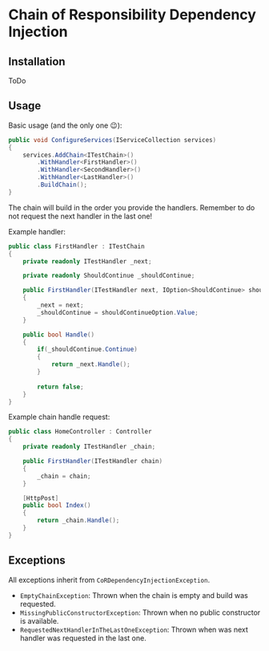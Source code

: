 ﻿# Chain of Responsibility Dependency Injection

## Installation
ToDo

## Usage
Basic usage (and the only one 😉):

```csharp
public void ConfigureServices(IServiceCollection services)
{
    services.AddChain<ITestChain>()
        .WithHandler<FirstHandler>()
        .WithHandler<SecondHandler>()
        .WithHandler<LastHandler>()
        .BuildChain();
}
```
The chain will build in the order you provide the handlers.
Remember to do not request the next handler in the last one!

Example handler:

```csharp
public class FirstHandler : ITestChain
{
    private readonly ITestHandler _next;

    private readonly ShouldContinue _shouldContinue;

    public FirstHandler(ITestHandler next, IOption<ShouldContinue> shouldContinueOption)
    {
        _next = next;
        _shouldContinue = shouldContinueOption.Value;
    }

    public bool Handle()
    {
        if(_shouldContinue.Continue)
        {
            return _next.Handle();
        }
        
        return false;
    }
}
```

Example chain handle request:

```csharp
public class HomeController : Controller
{
    private readonly ITestHandler _chain;

    public FirstHandler(ITestHandler chain)
    {
        _chain = chain;
    }

    [HttpPost]
    public bool Index()
    {
        return _chain.Handle();
    }
}
```

## Exceptions
All exceptions inherit from ```CoRDependencyInjectionException```.

 - ```EmptyChainException```: Thrown when the chain is empty and build was requested.
 - ```MissingPublicConstructorException```: Thrown when no public constructor is available.
 - ```RequestedNextHandlerInTheLastOneException```: Thrown when was next handler was requested in the last one.